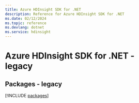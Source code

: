 ```yaml
---
title: Azure HDInsight SDK for .NET
description: Reference for Azure HDInsight SDK for .NET
ms.date: 02/12/2024
ms.topic: reference
ms.devlang: dotnet
ms.service: hdinsight
---
```

# Azure HDInsight SDK for .NET - legacy
## Packages - legacy
[!INCLUDE [packages](hdinsight-index.md)]